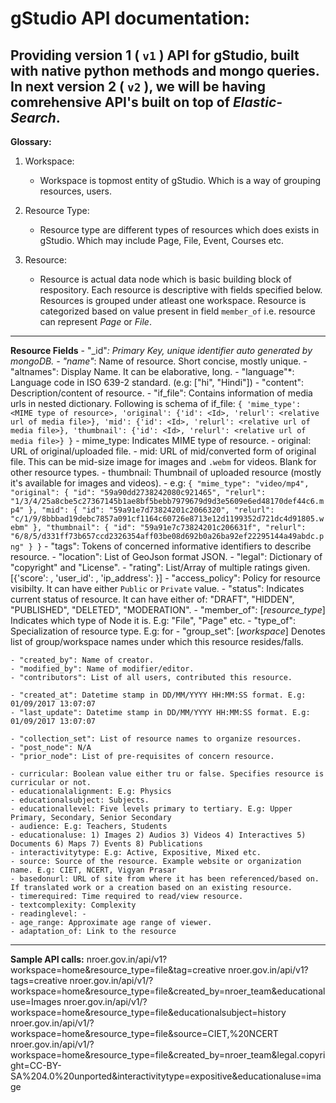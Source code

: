 # gStudio API documentation:

## Providing version 1 ( `v1` ) API for gStudio, built with native python methods and mongo queries. In next version 2 ( `v2` ), we will be having comrehensive API's built on top of *Elastic-Search*.

**Glossary:**
1. Workspace:
	- Workspace is topmost entity of gStudio. Which is a way of grouping resources, users. 

2. Resource Type:
	- Resource type are different types of resources which does exists in gStudio. Which may include Page, File, Event, Courses etc. 

3. Resource:
	- Resource is actual data node which is basic building block of respository. Each resource is descriptive with fields specified below. Resources is grouped under atleast one workspace. Resource is categorized based on value present in field `member_of` i.e. resource can represent *Page* or *File*. 

---

**Resource Fields**
	- "_id"*: Primary Key, unique identifier auto generated by mongoDB.
	- "name"*: Name of resource. Short concise, mostly unique.
	- "altnames": Display Name. It can be elaborative, long.
	- "language"*: Language code in ISO 639-2 standard. (e.g: ["hi", "Hindi"])
	- "content": Description/content of resource.
	- "if_file": Contains information of media urls in nested dictionary. Following is schema of if_file:
        ```
        {
            'mime_type': <MIME type of resource>,
            'original': {'id': <Id>, 'relurl': <relative url of media file>},
            'mid': {'id': <Id>, 'relurl': <relative url of media file>},
            'thumbnail': {'id': <Id>, 'relurl': <relative url of media file>}
        }
        ```
        - mime_type: Indicates MIME type of resource.
        - original: URL of original/uploaded file.
        - mid: URL of mid/converted form of original file. This can be mid-size image for images and `.webm` for videos. Blank for other resource types. 
        - thumbnail: Thumbnail of uploaded resource (mostly it's available for images and videos).
		- e.g: 
        ```
        {
            "mime_type": "video/mp4",
            "original": {
                    "id": "59a90dd2738242080c921465",
                    "relurl": "1/3/4/25a8cbe5c27367145b1ae8bf5bebb7979679d9d3e5609e6ed48170def44c6.mp4"
                },
            "mid": {
                    "id": "59a91e7d73824201c2066320",
                    "relurl": "c/1/9/8bbbad19debc7857a091cf1164c60726e8713e12d1199352d721dc4d91805.webm"
                },
            "thumbnail": {
                    "id": "59a91e7c73824201c206631f",
                    "relurl": "6/8/5/d331ff73b657ccd2326354aff03be08d692b0a26ba92ef22295144a49abdc.png"
                }
        }
        ```
	- "tags": Tokens of concerned informative identifiers to describe resource.
	- "location": List of GeoJson format JSON.
	- "legal": Dictionary of "copyright" and "License".
	- "rating": List/Array of multiple ratings given. [{'score': <integer>, 'user_id': <integer>, 'ip_address': <string>}]
	- "access_policy": Policy for resource visibilty. It can have either `Public` or `Private` value.
	- "status": Indicates current status of resource. It can have either of: "DRAFT", "HIDDEN", "PUBLISHED", "DELETED", "MODERATION".
	- "member_of": [*resource_type*] Indicates which type of Node it is. E.g: "File", "Page" etc. 
	- "type_of": Specialization of resource type. E.g: for 
    - "group_set": [*workspace*] Denotes list of group/workspace names under which this resource resides/falls.

	- "created_by": Name of creator.
	- "modified_by": Name of modifier/editor.
	- "contributors": List of all users, contributed this resource.

	- "created_at": Datetime stamp in DD/MM/YYYY HH:MM:SS format. E.g: 01/09/2017 13:07:07
	- "last_update": Datetime stamp in DD/MM/YYYY HH:MM:SS format. E.g: 01/09/2017 13:07:07
	
	- "collection_set": List of resource names to organize resources.
	- "post_node": N/A
	- "prior_node": List of pre-requisites of concern resource.

    - curricular: Boolean value either tru or false. Specifies resource is curricular or not.
    - educationalalignment: E.g: Physics
    - educationalsubject: Subjects. 
    - educationallevel: Five levels primary to tertiary. E.g: Upper Primary, Secondary, Senior Secondary
    - audience: E.g: Teachers, Students
    - educationaluse: 1) Images 2) Audios 3) Videos 4) Interactives 5) Documents 6) Maps 7) Events 8) Publications 
    - interactivitytype: E.g: Active, Expositive, Mixed etc.
    - source: Source of the resource. Example website or organization name. E.g: CIET, NCERT, Vigyan Prasar
    - basedonurl: URL of site from where it has been referenced/based on. If translated work or a creation based on an existing resource.
    - timerequired: Time required to read/view resource.
    - textcomplexity: Complexity
    - readinglevel: - 
    - age_range: Approximate age range of viewer.
    - adaptation_of: Link to the resource

---

**Sample API calls:**
nroer.gov.in/api/v1?workspace=home&resource_type=file&tag=creative
nroer.gov.in/api/v1?tags=creative
nroer.gov.in/api/v1/?workspace=home&resource_type=file&created_by=nroer_team&educationaluse=Images
nroer.gov.in/api/v1/?workspace=home&resource_type=file&educationalsubject=history
nroer.gov.in/api/v1/?workspace=home&resource_type=file&source=CIET,%20NCERT
nroer.gov.in/api/v1/?workspace=home&resource_type=file&created_by=nroer_team&legal.copyright=CC-BY-SA%204.0%20unported&interactivitytype=expositive&educationaluse=image